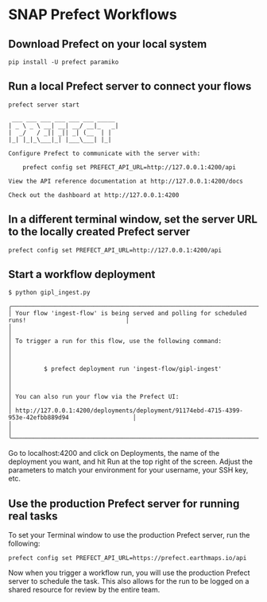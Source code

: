 # SNAP Prefect Workflows

## Download Prefect on your local system

`pip install -U prefect paramiko`

## Run a local Prefect server to connect your flows

```
prefect server start

 ___ ___ ___ ___ ___ ___ _____
| _ \ _ \ __| __| __/ __|_   _|
|  _/   / _|| _|| _| (__  | |
|_| |_|_\___|_| |___\___| |_|

Configure Prefect to communicate with the server with:

    prefect config set PREFECT_API_URL=http://127.0.0.1:4200/api

View the API reference documentation at http://127.0.0.1:4200/docs

Check out the dashboard at http://127.0.0.1:4200
```

## In a different terminal window, set the server URL to the locally created Prefect server

`prefect config set PREFECT_API_URL=http://127.0.0.1:4200/api`

## Start a workflow deployment

```
$ python gipl_ingest.py

╭────────────────────────────────────────────────────────────────────────────────────────────────────╮
│ Your flow 'ingest-flow' is being served and polling for scheduled runs!                            │
│                                                                                                    │
│ To trigger a run for this flow, use the following command:                                         │
│                                                                                                    │
│         $ prefect deployment run 'ingest-flow/gipl-ingest'                                         │
│                                                                                                    │
│ You can also run your flow via the Prefect UI:                                                     │
│ http://127.0.0.1:4200/deployments/deployment/91174ebd-4715-4399-953e-42efbb889d94                  │
│                                                                                                    │
╰────────────────────────────────────────────────────────────────────────────────────────────────────╯
```

Go to localhost:4200 and click on Deployments, the name of the deployment you want, and hit Run at the top right of the screen. Adjust the parameters to match your environment for your username, your SSH key, etc.

## Use the production Prefect server for running real tasks

To set your Terminal window to use the production Prefect server, run the following:

`prefect config set PREFECT_API_URL=https://prefect.earthmaps.io/api`

Now when you trigger a workflow run, you will use the production Prefect server to schedule the task. This also allows for the run to be logged on a shared resource for review by the entire team.
